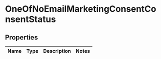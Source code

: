 # OneOfNoEmailMarketingConsentConsentStatus

## Properties
Name | Type | Description | Notes
------------ | ------------- | ------------- | -------------
